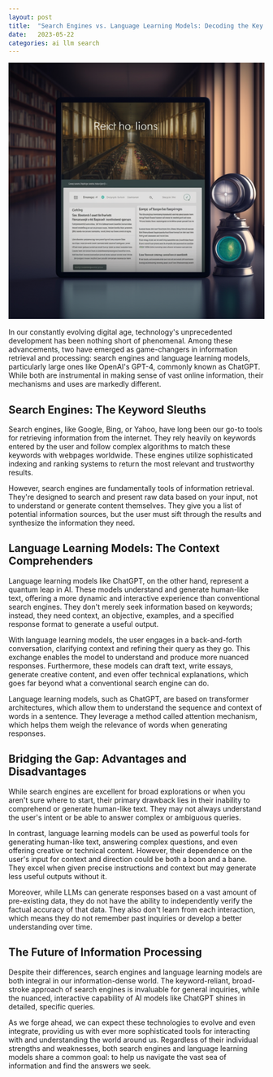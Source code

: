 ```yaml
---
layout: post
title:  "Search Engines vs. Language Learning Models: Decoding the Key Differences"
date:   2023-05-22
categories: ai llm search
---
```


![A small robot looking at a traditional search engine](/assets/search-vs-llm.png)

In our constantly evolving digital age, technology's unprecedented development has been nothing short of phenomenal. Among these advancements, two have emerged as game-changers in information retrieval and processing: search engines and language learning models, particularly large ones like OpenAI's GPT-4, commonly known as ChatGPT. While both are instrumental in making sense of vast online information, their mechanisms and uses are markedly different.

## Search Engines: The Keyword Sleuths

Search engines, like Google, Bing, or Yahoo, have long been our go-to tools for retrieving information from the internet. They rely heavily on keywords entered by the user and follow complex algorithms to match these keywords with webpages worldwide. These engines utilize sophisticated indexing and ranking systems to return the most relevant and trustworthy results.

However, search engines are fundamentally tools of information retrieval. They're designed to search and present raw data based on your input, not to understand or generate content themselves. They give you a list of potential information sources, but the user must sift through the results and synthesize the information they need.

## Language Learning Models: The Context Comprehenders

Language learning models like ChatGPT, on the other hand, represent a quantum leap in AI. These models understand and generate human-like text, offering a more dynamic and interactive experience than conventional search engines. They don't merely seek information based on keywords; instead, they need context, an objective, examples, and a specified response format to generate a useful output.

With language learning models, the user engages in a back-and-forth conversation, clarifying context and refining their query as they go. This exchange enables the model to understand and produce more nuanced responses. Furthermore, these models can draft text, write essays, generate creative content, and even offer technical explanations, which goes far beyond what a conventional search engine can do.

Language learning models, such as ChatGPT, are based on transformer architectures, which allow them to understand the sequence and context of words in a sentence. They leverage a method called attention mechanism, which helps them weigh the relevance of words when generating responses.

## Bridging the Gap: Advantages and Disadvantages

While search engines are excellent for broad explorations or when you aren't sure where to start, their primary drawback lies in their inability to comprehend or generate human-like text. They may not always understand the user's intent or be able to answer complex or ambiguous queries.

In contrast, language learning models can be used as powerful tools for generating human-like text, answering complex questions, and even offering creative or technical content. However, their dependence on the user's input for context and direction could be both a boon and a bane. They excel when given precise instructions and context but may generate less useful outputs without it.

Moreover, while LLMs can generate responses based on a vast amount of pre-existing data, they do not have the ability to independently verify the factual accuracy of that data. They also don't learn from each interaction, which means they do not remember past inquiries or develop a better understanding over time.

## The Future of Information Processing

Despite their differences, search engines and language learning models are both integral in our information-dense world. The keyword-reliant, broad-stroke approach of search engines is invaluable for general inquiries, while the nuanced, interactive capability of AI models like ChatGPT shines in detailed, specific queries.

As we forge ahead, we can expect these technologies to evolve and even integrate, providing us with ever more sophisticated tools for interacting with and understanding the world around us. Regardless of their individual strengths and weaknesses, both search engines and language learning models share a common goal: to help us navigate the vast sea of information and find the answers we seek.